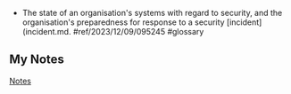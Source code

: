 - The state of an organisation's systems with regard to security, and the organisation's preparedness for response to a security [incident](incident.md. #ref/2023/12/09/095245 #glossary
## My Notes
[Notes](mynotes/security-posture-notes.md)
